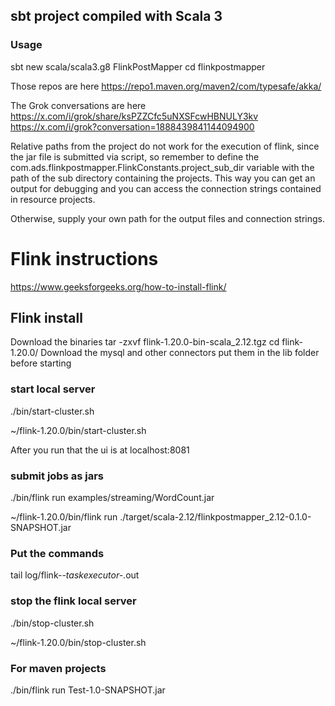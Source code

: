 ## sbt project compiled with Scala 3

### Usage

sbt new scala/scala3.g8
FlinkPostMapper
cd flinkpostmapper 

Those repos are here https://repo1.maven.org/maven2/com/typesafe/akka/

The Grok conversations are here 
https://x.com/i/grok/share/ksPZZCfc5uNXSFcwHBNULY3kv
https://x.com/i/grok?conversation=1888439841144094900

Relative paths from the project do not work for the execution of flink, since the jar file is submitted via script, so remember to define the 
com.ads.flinkpostmapper.FlinkConstants.project_sub_dir 
variable with the path of the sub directory containing the projects. This way you can get an output for debugging and you can access the connection strings contained in resource projects.

Otherwise, supply your own path for the output files and connection strings.

# Flink instructions
https://www.geeksforgeeks.org/how-to-install-flink/
## Flink install
Download the binaries
tar -zxvf flink-1.20.0-bin-scala_2.12.tgz
cd flink-1.20.0/
Download the mysql and other connectors
put them in the lib folder before starting
### start local server
./bin/start-cluster.sh

~/flink-1.20.0/bin/start-cluster.sh

After you run that the ui is at localhost:8081
### submit jobs as jars
./bin/flink run examples/streaming/WordCount.jar

~/flink-1.20.0/bin/flink run ./target/scala-2.12/flinkpostmapper_2.12-0.1.0-SNAPSHOT.jar
### Put the commands 
tail log/flink-*-taskexecutor-*.out
### stop the flink local server
./bin/stop-cluster.sh

~/flink-1.20.0/bin/stop-cluster.sh
### For maven projects 
./bin/flink run Test-1.0-SNAPSHOT.jar 
